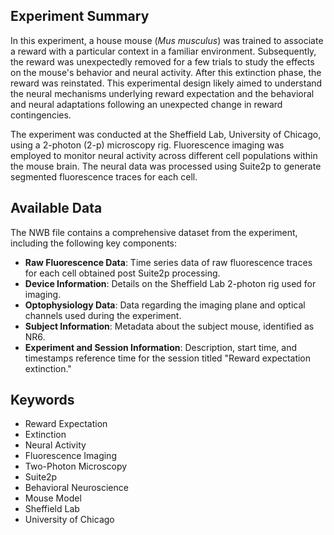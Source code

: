 ## Experiment Summary

In this experiment, a house mouse (*Mus musculus*) was trained to associate a reward with a particular context in a familiar environment. Subsequently, the reward was unexpectedly removed for a few trials to study the effects on the mouse's behavior and neural activity. After this extinction phase, the reward was reinstated. This experimental design likely aimed to understand the neural mechanisms underlying reward expectation and the behavioral and neural adaptations following an unexpected change in reward contingencies.

The experiment was conducted at the Sheffield Lab, University of Chicago, using a 2-photon (2-p) microscopy rig. Fluorescence imaging was employed to monitor neural activity across different cell populations within the mouse brain. The neural data was processed using Suite2p to generate segmented fluorescence traces for each cell.

## Available Data

The NWB file contains a comprehensive dataset from the experiment, including the following key components:
- **Raw Fluorescence Data**: Time series data of raw fluorescence traces for each cell obtained post Suite2p processing.
- **Device Information**: Details on the Sheffield Lab 2-photon rig used for imaging.
- **Optophysiology Data**: Data regarding the imaging plane and optical channels used during the experiment.
- **Subject Information**: Metadata about the subject mouse, identified as NR6.
- **Experiment and Session Information**: Description, start time, and timestamps reference time for the session titled "Reward expectation extinction."

## Keywords

- Reward Expectation
- Extinction
- Neural Activity
- Fluorescence Imaging
- Two-Photon Microscopy
- Suite2p
- Behavioral Neuroscience
- Mouse Model
- Sheffield Lab
- University of Chicago